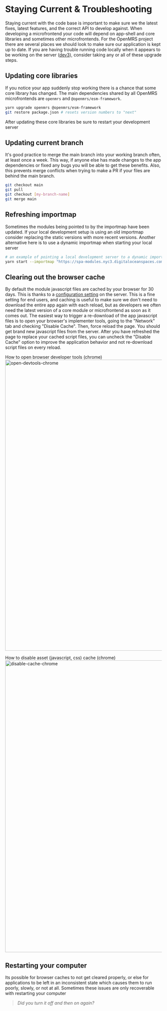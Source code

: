 # Staying Current & Troubleshooting

Staying current with the code base is important to make sure we the latest fixes, latest features, and the correct API to develop against. When developing a microfrontend your code will depend on app-shell and core libraries and sometimes other microfrontends. For the OpenMRS project there are several places we should look to make sure our application is kept up to date. If you are having trouble running code locally when it appears to be working on the server ([dev3](https://dev3.openmrs.org/openmrs/spa)), consider taking any or all of these upgrade steps.
## Updating core libraries

If you notice your app suddenly stop working there is a chance that some core library has changed. The main dependencies shared by all OpenMRS microfrontends are  `openmrs` and `@openmrs/esm-framework`.

```sh
yarn upgrade openmrs @openmrs/esm-framework
git restore package.json # resets version numbers to "next" 
```

After updating these core libraries be sure to restart your development server

## Updating current branch

It's good practice to merge the main branch into your working branch often, at least once a week. This way, if anyone else has made changes to the app dependencies or fixed any bugs you will be able to get these benefits. Also, this prevents merge conflicts when trying to make a PR if your files are behind the main branch.

```sh
git checkout main
git pull
git checkout [my-branch-name]
git merge main
```

## Refreshing importmap

Sometimes the modules being pointed to by the importmap have been updated. If your local development setup is using an old importmap consider replacing the static versions with more recent versions. Another alternative here is to use a dynamic importmap when starting your local server 

```sh
# an example of pointing a local development server to a dynamic importmap
yarn start --importmap "https://spa-modules.nyc3.digitaloceanspaces.com/import-map.json"
```

## Clearing out the browser cache

By default the module javascript files are cached by your browser for 30 days. This is thanks to a [configuration setting](https://github.com/openmrs/openmrs-contrib-ansible-docker-compose/blob/c36115ca22b8fb842f8cf0ff745d1d35a4567912/files/emr-3-dev/proxy.conf#L97) on the server. This is a fine setting for end users, and caching is useful to make sure we don't need to download the entire app again with each reload, but as developers we often need the latest version of a core module or microfrontend as soon as it comes out. The easiest way to trigger a re-download of the app javascript files is to open your browser's implementer tools, going to the "Network" tab and checking "Disable Cache". Then, force reload the page. You should get brand new javascript files from the server. After you have refreshed the page to replace your cached script files, you can uncheck the "Disable Cache" option to improve the application behavior and not re-download script files on every reload. 

How to open browser developer tools (chrome)
<img width="933" alt="open-devtools-chrome" src="https://user-images.githubusercontent.com/5445264/182458545-ba701bb0-1cfe-4083-98bb-5e7338d97065.png">

How to disable asset (javascript, css) cache (chrome)
<img width="936" alt="disable-cache-chrome" src="https://user-images.githubusercontent.com/5445264/182458626-bab053e1-0d4c-4d71-a69a-1357fc1dd13e.png">

## Restarting your computer

Its possible for browser caches to not get cleared properly, or else for applications to be left in an inconsistent state which causes them to run poorly, slowly, or not at all. Sometimes these issues are only recoverable with restarting your computer

 > *Did you turn it off and then on again?*
